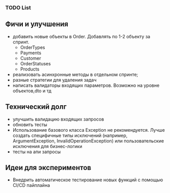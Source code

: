 ﻿### TODO List

## Фичи и улучшения
- добавить новые объекты в Order. Добавлять по 1-2 объекту за спринт.
	- OrderTypes
	- Payments
	- Customer
	- OrderStatuses
	- Products
- реализовать асинхронные методы в отдельном спринте;
- разные стратегии для удаления задач
- написать валидаторы входящих параметров. Возможно на уровне объектов,dto и тд

## Технический долг
- улучшить валидацию входящих запросов
- обновить тесты
- Использование базового класса Exception не рекомендуется. Лучше создать специфичные типы исключений (например, ArgumentException, InvalidOperationException) или пользовательские исключения для бизнес-логики
- тесты на апи запросы
## Идеи для экспериментов
- Внедрить автоматическое тестирование новых функций с помощью CI/CD пайплайна